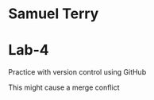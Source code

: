 # Samuel Terry
# Lab-4
Practice with version control using GitHub

This might cause a merge conflict
